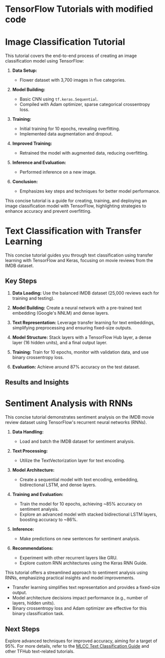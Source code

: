 # TensorFlow Tutorials with modified code


# Image Classification Tutorial 

This tutorial covers the end-to-end process of creating an image classification model using TensorFlow:

1. **Data Setup:**
   - Flower dataset with 3,700 images in five categories.

2. **Model Building:**
   - Basic CNN using `tf.keras.Sequential`.
   - Compiled with Adam optimizer, sparse categorical crossentropy loss.

3. **Training:**
   - Initial training for 10 epochs, revealing overfitting.
   - Implemented data augmentation and dropout.

4. **Improved Training:**
   - Retrained the model with augmented data, reducing overfitting.

5. **Inference and Evaluation:**
   - Performed inference on a new image.

6. **Conclusion:**
   - Emphasizes key steps and techniques for better model performance.

This concise tutorial is a guide for creating, training, and deploying an image classification model with TensorFlow, highlighting strategies to enhance accuracy and prevent overfitting.


# Text Classification with Transfer Learning

This concise tutorial guides you through text classification using transfer learning with TensorFlow and Keras, focusing on movie reviews from the IMDB dataset.

## Key Steps

1. **Data Loading:** Use the balanced IMDB dataset (25,000 reviews each for training and testing).

2. **Model Building:** Create a neural network with a pre-trained text embedding (Google's NNLM) and dense layers.

3. **Text Representation:** Leverage transfer learning for text embeddings, simplifying preprocessing and ensuring fixed-size outputs.

4. **Model Structure:** Stack layers with a TensorFlow Hub layer, a dense layer (16 hidden units), and a final output layer.

5. **Training:** Train for 10 epochs, monitor with validation data, and use binary crossentropy loss.

6. **Evaluation:** Achieve around 87% accuracy on the test dataset.

## Results and Insights


# Sentiment Analysis with RNNs

This concise tutorial demonstrates sentiment analysis on the IMDB movie review dataset using TensorFlow's recurrent neural networks (RNNs).

1. **Data Handling:**
   - Load and batch the IMDB dataset for sentiment analysis.

2. **Text Processing:**
   - Utilize the TextVectorization layer for text encoding.

3. **Model Architecture:**
   - Create a sequential model with text encoding, embedding, bidirectional LSTM, and dense layers.

4. **Training and Evaluation:**
   - Train the model for 10 epochs, achieving ~85% accuracy on sentiment analysis.
   - Explore an advanced model with stacked bidirectional LSTM layers, boosting accuracy to ~86%.

5. **Inference:**
   - Make predictions on new sentences for sentiment analysis.

6. **Recommendations:**
   - Experiment with other recurrent layers like GRU.
   - Explore custom RNN architectures using the Keras RNN Guide.

This tutorial offers a streamlined approach to sentiment analysis using RNNs, emphasizing practical insights and model improvements.

- Transfer learning simplifies text representation and provides a fixed-size output.
- Model architecture decisions impact performance (e.g., number of layers, hidden units).
- Binary crossentropy loss and Adam optimizer are effective for this binary classification task.

## Next Steps

Explore advanced techniques for improved accuracy, aiming for a target of 95%. For more details, refer to the [MLCC Text Classification Guide](#) and other TFHub text-related tutorials.
